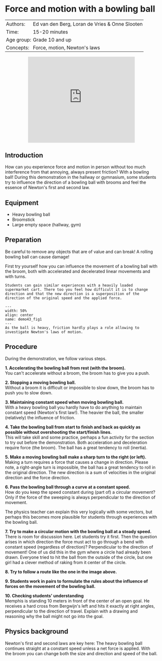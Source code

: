 # Force and motion with a bowling ball

<table style="width: 100%; border-collapse: collapse; border: none;">
    <tr style="background-color: var(--background-color);">  
        <td style="text-align: left; padding: 3px; border: none; color: var(--text-color)">Authors:</td>
        <td style="text-align: left; padding: 3px; border: none; color: var(--text-color)">Ed van den Berg, Loran de Vries & Onne Slooten</td>
    </tr>
    <tr style="background-color: var(--background-color);"> 
        <td style="text-align: left; padding: 3px; border: none; color: var(--text-color)">Time:</td>
        <td style="text-align: left; padding: 3px; border: none; color: var(--text-color)">15-20 minutes</td>
    </tr>
    <tr style="background-color: var(--background-color);"> 
        <td style="text-align: left; padding: 3px; border: none; color: var(--text-color)">Age group:</td>
        <td style="text-align: left; padding: 3px; border: none; color: var(--text-color)">Grade 10 and up</td>
    </tr>
    <tr style="background-color: var(--background-color);"> 
        <td style="text-align: left; padding: 3px; border: none; color: var(--text-color)">Concepts:</td>
        <td style="text-align: left; padding: 3px; border: none; color: var(--text-color)">Force, motion, Newton's laws</td>
    </tr>
</table>

<div style="display: flex; justify-content: center;">
    <div style="position: relative; width: 70%; height: 0; padding-bottom: 56.25%;">
        <iframe
            src="https://www.youtube.com/embed/ZH0U1InSbMQ?si=tg14Hp8TYEE07BD_"
            style="position: absolute; top: 0; left: 0; width: 100%; height: 100%;"
            frameborder="0"
            allow="accelerometer; autoplay; clipboard-write; encrypted-media; gyroscope; picture-in-picture"
            allowfullscreen
        ></iframe>
    </div>
</div>

## Introduction
How can you experience force and motion in person without too much interference from that annoying, always present friction? With a bowling ball! During this demonstration in the hallway or gymnasium, some students try to influence the direction of a bowling ball with brooms and feel the essence of Newton's first and second law.


## Equipment
* Heavy bowling ball
* Broomstick 
* Large empty space (hallway, gym)

## Preparation
Be careful to remove any objects that are of value and can break! A rolling bowling ball can cause damage!

First try yourself how you can influence the movement of a bowling ball with the broom, both with accelerated and decelerated linear movements and with turns. 

```{tip}
Students can gain similar experiences with a heavily loaded supermarket cart. There too you feel how difficult it is to change direction and that the new direction is a superposition of the direction of the original speed and the applied force.
```

```{figure} demo43_fig1.jpg
---
width: 50%
align: center
name: demo43_fig1
---
As the ball is heavy, friction hardly plays a role allowing to investigate Newton's laws of motion.
```

## Procedure
During the demonstration, we follow various steps.

**1. Accelerating the bowling ball from rest (with the broom).**\
You can't accelerate without a broom, the broom has to give you a push.

**2. Stopping a moving bowling ball.**\
Without a broom it is difficult or impossible to slow down, the broom has to push you to slow down.

**3. Maintaining constant speed when moving bowling ball.**\
With a heavy bowling ball you hardly have to do anything to maintain constant speed (Newton's first law!). The heavier the ball, the smaller (relatively) the influence of friction.

**4. Take the bowling ball from start to finish and back as quickly as possible without overshooting the start/finish lines.**\
This will take skill and some practice, perhaps a fun activity for the section to try out before the demonstration. Both acceleration and deceleration require force (the broom). The ball has a great tendency to roll (inertia).

**5. Make a moving bowling ball make a sharp turn to the right (or left).**\
Making a turn requires a force that causes a change in direction. Please note, a right-angle turn is impossible, the ball has a great tendency to roll in the original direction. The new direction is a sum of velocities in the original direction and the force direction.

**6. Pass the bowling ball through a curve at a constant speed.**\
How do you keep the speed constant during (part of) a circular movement? Only if the force of the sweeping is always perpendicular to the direction of movement.

The physics teacher can explain this very logically with some vectors, but perhaps this becomes more plausible for students through experiences with the bowling ball.

**7. Try to make a circular motion with the bowling ball at a steady speed.**\
There is room for discussion here. Let students try it first. Then the question arises in which direction the force must act to go through a bend with constant speed (regardless of direction)? Perpendicular to the direction of movement! One of us did this in the gym where a circle had already been drawn. Everyone tried to hit the ball from the outside of the circle, but one girl had a clever method of raking from it center of the circle.

<!-- 
```{figure} demo43_figure2.png
---
width: 50%
align: center
---
some caption
``` 
-->

**8. Try to follow a route like the one in the image above.**

**9. Students work in pairs to formulate the rules about the influence of forces on the movement of the bowling ball.**

**10. Checking students' understanding**\
Memphis is standing 10 meters in front of the center of an open goal. He receives a hard cross from Bergwijn's left and hits it exactly at right angles, perpendicular to the direction of travel. Explain with a drawing and reasoning why the ball might not go into the goal.



## Physics background
Newton's first and second laws are key here: The heavy bowling ball continues straight at a constant speed unless a net force is applied. With the broom you can change both the size and direction and speed of the ball.